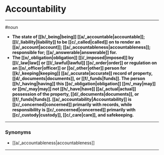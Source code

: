 # Accountability
---
#noun
- **The state of [[b/_being|being]] [[a/_accountable|accountable]]; [[l/_liability|liability]] to be [[c/_called|called]] on to render an [[a/_account|account]]; [[a/_accountableness|accountableness]]; responsible for; [[a/_answerable|answerable]] for.**
- **The [[o/_obligation|obligation]] [[i/_imposed|imposed]] by [[l/_law|law]] or [[l/_lawful|lawful]] [[o/_order|order]] or regulation on an [[o/_officer|officer]] or [[o/_other|other]] person for [[k/_keeping|keeping]] [[a/_accurate|accurate]] record of property, [[d/_documents|documents]], or [[f/_funds|funds]]. The person [[h/_having|having]] this [[o/_obligation|obligation]] [[m/_may|may]] or [[m/_may|may]] not [[h/_have|have]] [[a/_actual|actual]] possession of the property, [[d/_documents|documents]], or [[f/_funds|funds]]. [[a/_accountability|Accountability]] is [[c/_concerned|concerned]] primarily with records, while responsibility is [[c/_concerned|concerned]] primarily with [[c/_custody|custody]], [[c/_care|care]], and safekeeping.**
---
### Synonyms
- [[a/_accountableness|accountableness]]
---
